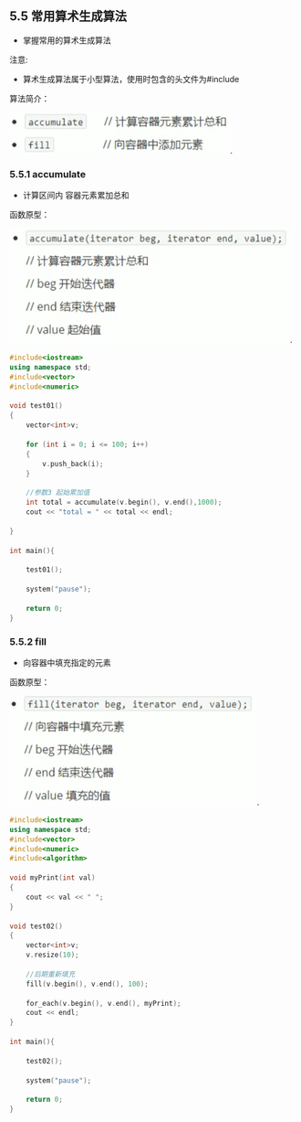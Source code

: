 ## 5.5 常用算术生成算法

- 掌握常用的算术生成算法

注意:

- 算术生成算法属于小型算法，使用时包含的头文件为#include<numeric>

算法简介：

![image-20221023210919722](图片/image-20221023210919722.png).

### 

### 5.5.1 accumulate

- 计算区间内 容器元素累加总和

函数原型：

![image-20221023211022344](图片/image-20221023211022344.png).

```c++
#include<iostream>
using namespace std;
#include<vector>
#include<numeric>

void test01()
{
	vector<int>v;

	for (int i = 0; i <= 100; i++)
	{
		v.push_back(i);
	}

	//参数3 起始累加值
	int total = accumulate(v.begin(), v.end(),1000);
	cout << "total = " << total << endl;

}

int main(){

	test01();
	
	system("pause");
	
	return 0;
}
```

### 5.5.2 fill

- 向容器中填充指定的元素

函数原型：

![image-20221023211816725](图片/image-20221023211816725.png).

```c++
#include<iostream>
using namespace std;
#include<vector>
#include<numeric>
#include<algorithm>

void myPrint(int val)
{
	cout << val << " ";
}

void test02()
{
	vector<int>v;
	v.resize(10);
	
	//后期重新填充
	fill(v.begin(), v.end(), 100);

	for_each(v.begin(), v.end(), myPrint);
	cout << endl;
}

int main(){
	
	test02();

	system("pause");
	
	return 0;
}
```

